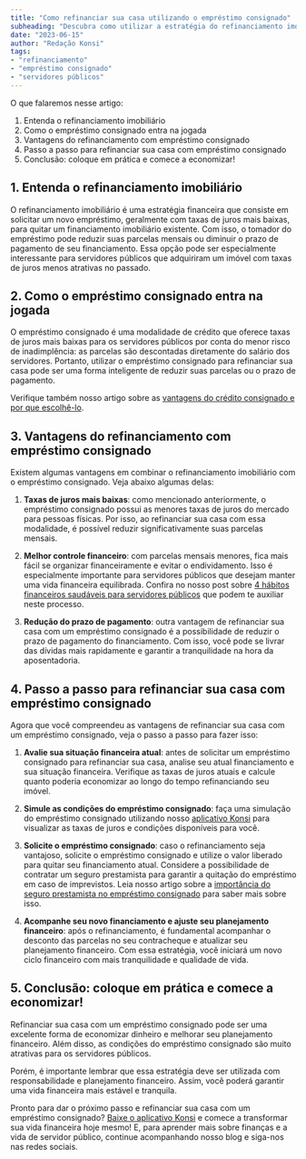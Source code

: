 ```yaml
---
title: "Como refinanciar sua casa utilizando o empréstimo consignado"
subheading: "Descubra como utilizar a estratégia do refinanciamento imobiliário com o empréstimo consignado para melhorar suas finanças pessoais"
date: "2023-06-15"
author: "Redação Konsi"
tags:
- "refinanciamento"
- "empréstimo consignado"
- "servidores públicos"
---
```


O que falaremos nesse artigo:
1. Entenda o refinanciamento imobiliário
2. Como o empréstimo consignado entra na jogada
3. Vantagens do refinanciamento com empréstimo consignado
4. Passo a passo para refinanciar sua casa com empréstimo consignado
5. Conclusão: coloque em prática e comece a economizar!

## 1. Entenda o refinanciamento imobiliário

O refinanciamento imobiliário é uma estratégia financeira que consiste em solicitar um novo empréstimo, geralmente com taxas de juros mais baixas, para quitar um financiamento imobiliário existente. Com isso, o tomador do empréstimo pode reduzir suas parcelas mensais ou diminuir o prazo de pagamento de seu financiamento. Essa opção pode ser especialmente interessante para servidores públicos que adquiriram um imóvel com taxas de juros menos atrativas no passado.

## 2. Como o empréstimo consignado entra na jogada

O empréstimo consignado é uma modalidade de crédito que oferece taxas de juros mais baixas para os servidores públicos por conta do menor risco de inadimplência: as parcelas são descontadas diretamente do salário dos servidores. Portanto, utilizar o empréstimo consignado para refinanciar sua casa pode ser uma forma inteligente de reduzir suas parcelas ou o prazo de pagamento.

Verifique também nosso artigo sobre as [vantagens do crédito consignado e por que escolhê-lo](/vantagens-do-credito-consignado-por-que-escolher).

## 3. Vantagens do refinanciamento com empréstimo consignado

Existem algumas vantagens em combinar o refinanciamento imobiliário com o empréstimo consignado. Veja abaixo algumas delas:

1. **Taxas de juros mais baixas**: como mencionado anteriormente, o empréstimo consignado possui as menores taxas de juros do mercado para pessoas físicas. Por isso, ao refinanciar sua casa com essa modalidade, é possível reduzir significativamente suas parcelas mensais.

2. **Melhor controle financeiro**: com parcelas mensais menores, fica mais fácil se organizar financeiramente e evitar o endividamento. Isso é especialmente importante para servidores públicos que desejam manter uma vida financeira equilibrada. Confira no nosso post sobre [4 hábitos financeiros saudáveis para servidores públicos](/4-habitos-financeiros-saudaveis-servidor-publico) que podem te auxiliar neste processo.

3. **Redução do prazo de pagamento**: outra vantagem de refinanciar sua casa com um empréstimo consignado é a possibilidade de reduzir o prazo de pagamento do financiamento. Com isso, você pode se livrar das dívidas mais rapidamente e garantir a tranquilidade na hora da aposentadoria.

## 4. Passo a passo para refinanciar sua casa com empréstimo consignado

Agora que você compreendeu as vantagens de refinanciar sua casa com um empréstimo consignado, veja o passo a passo para fazer isso:

1. **Avalie sua situação financeira atual**: antes de solicitar um empréstimo consignado para refinanciar sua casa, analise seu atual financiamento e sua situação financeira. Verifique as taxas de juros atuais e calcule quanto poderia economizar ao longo do tempo refinanciando seu imóvel.

2. **Simule as condições do empréstimo consignado**: faça uma simulação do empréstimo consignado utilizando nosso [aplicativo Konsi](https://aplicativo.konsi.com.br) para visualizar as taxas de juros e condições disponíveis para você.

3. **Solicite o empréstimo consignado**: caso o refinanciamento seja vantajoso, solicite o empréstimo consignado e utilize o valor liberado para quitar seu financiamento atual. Considere a possibilidade de contratar um seguro prestamista para garantir a quitação do empréstimo em caso de imprevistos. Leia nosso artigo sobre a [importância do seguro prestamista no empréstimo consignado](/a-importncia-do-seguro-prestamista-no-emprstimo-consignado) para saber mais sobre isso.

4. **Acompanhe seu novo financiamento e ajuste seu planejamento financeiro**: após o refinanciamento, é fundamental acompanhar o desconto das parcelas no seu contracheque e atualizar seu planejamento financeiro. Com essa estratégia, você iniciará um novo ciclo financeiro com mais tranquilidade e qualidade de vida.

## 5. Conclusão: coloque em prática e comece a economizar!

Refinanciar sua casa com um empréstimo consignado pode ser uma excelente forma de economizar dinheiro e melhorar seu planejamento financeiro. Além disso, as condições do empréstimo consignado são muito atrativas para os servidores públicos.

Porém, é importante lembrar que essa estratégia deve ser utilizada com responsabilidade e planejamento financeiro. Assim, você poderá garantir uma vida financeira mais estável e tranquila.

Pronto para dar o próximo passo e refinanciar sua casa com um empréstimo consignado? [Baixe o aplicativo Konsi](https://aplicativo.konsi.com.br) e comece a transformar sua vida financeira hoje mesmo! E, para aprender mais sobre finanças e a vida de servidor público, continue acompanhando nosso blog e siga-nos nas redes sociais.